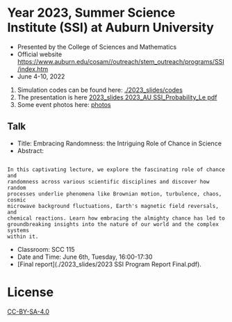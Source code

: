 # Year 2023, Summer Science Institute (SSI) at Auburn University
* Presented by the College of Sciences and Mathematics
* Official website https://www.auburn.edu/cosam//outreach/stem_outreach/programs/SSI/index.htm
* June 4-10, 2022

1. Simulation codes can be found here: [./2023_slides/codes](./2023_slides/codes)
2. The presentation is here [2023_slides 2023_AU SSI_Probability_Le pdf](./2023_slides/2023_AU-SSI_Probability_Le.pdf)
3. Some event photos here: [photos](2023_slides/photos/photos.md)

## Talk
* Title: Embracing Randomness: the Intriguing Role of Chance in Science
* Abstract:
```

In this captivating lecture, we explore the fascinating role of chance and
randomness across various scientific disciplines and discover how random
processes underlie phenomena like Brownian motion, turbulence, chaos, cosmic
microwave background fluctuations, Earth's magnetic field reversals, and
chemical reactions. Learn how embracing the almighty chance has led to
groundbreaking insights into the nature of our world and the complex systems
within it.

```
* Classroom: SCC 115
* Date and Time: June 6th, Tuesday, 16:00-17:30
* [Final report](./2023_slides/2023 SSI Program Report Final.pdf).
# License

[CC-BY-SA-4.0](./LICENSE)
